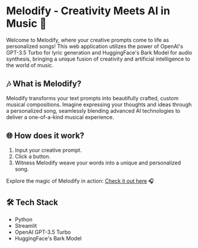 # Melodify - Creativity Meets AI in Music 🎵

Welcome to Melodify, where your creative prompts come to life as personalized songs! This web application utilizes the power of OpenAI's GPT-3.5 Turbo for lyric generation and HuggingFace's Bark Model for audio synthesis, bringing a unique fusion of creativity and artificial intelligence to the world of music.

## 🎶 What is Melodify?

Melodify transforms your text prompts into beautifully crafted, custom musical compositions. Imagine expressing your thoughts and ideas through a personalized song, seamlessly blending advanced AI technologies to deliver a one-of-a-kind musical experience.

## 🌐 How does it work?

1. Input your creative prompt.
2. Click a button.
3. Witness Melodify weave your words into a unique and personalized song.

Explore the magic of Melodify in action: [Check it out here](https://lnkd.in/eSAxs62g) 🎧

## 🛠️ Tech Stack

- Python
- Streamlit
- OpenAI GPT-3.5 Turbo
- HuggingFace's Bark Model

